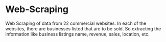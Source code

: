 # Web-Scraping
Web Scraping of data from 22 commercial websites. In each of the websites, there are businesses listed that are to be sold. So extracting the information like business listings name, revenue, sales, location, etc.
